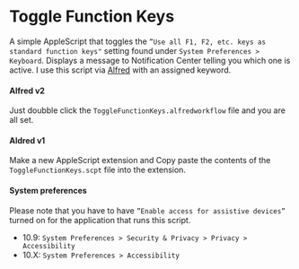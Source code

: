 # Toggle Function Keys

A simple AppleScript that toggles the `”Use all F1, F2, etc. keys as standard function keys"` setting found under `System Preferences > Keyboard`. Displays a message to Notification Center telling you which one is active. I use this script via [Alfred](http://www.alfredapp.com/) with an assigned keyword.

#### Alfred v2

Just doubble click the `ToggleFunctionKeys.alfredworkflow` file and you are all set.

#### Aldred v1

Make a new AppleScript extension and Copy paste the contents of the `ToggleFunctionKeys.scpt` file into the extension.

#### System preferences

Please note that you have to have `”Enable access for assistive devices”` turned on for the application that runs this script.

* 10.9: `System Preferences > Security & Privacy > Privacy > Accessibility`
* 10.X: `System Preferences > Accessibility`